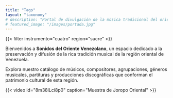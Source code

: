 ```yaml
---
title: "Tags"
layout: "taxonomy"
# description: "Portal de divulgación de la música tradicional del oriente venezolano"
# featured_image: "/images/portada.jpg"
---
```

{{< filter instrumento="cuatro" region="sucre" >}}


Bienvenidos a **Sonidos del Oriente Venezolano**, un espacio dedicado a la preservación y difusión de la rica tradición musical de la región oriental de Venezuela.

Explora nuestro catálogo de músicos, compositores, agrupaciones, géneros musicales, partituras y producciones discográficas que conforman el patrimonio cultural de esta región.

{{< video id="8m38lLci8p0" caption="Muestra de Joropo Oriental" >}}







